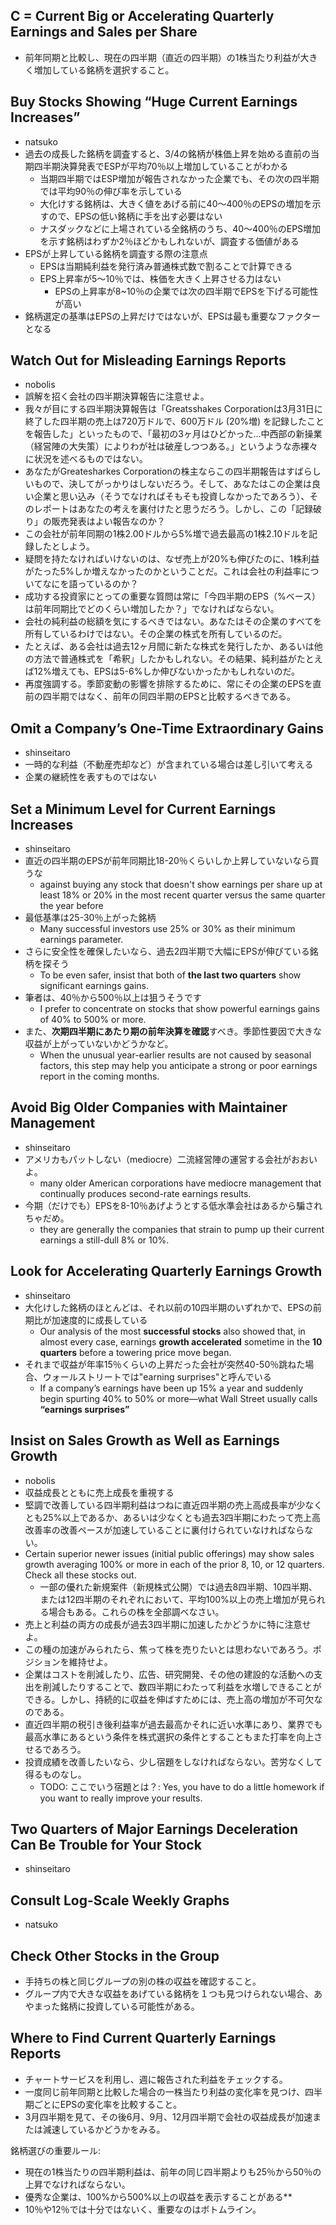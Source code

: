 ## C = Current Big or Accelerating Quarterly Earnings and Sales per Share
- 前年同期と比較し、現在の四半期（直近の四半期）の1株当たり利益が大きく増加している銘柄を選択すること。

## Buy Stocks Showing “Huge Current Earnings Increases”
- natsuko
- 過去の成長した銘柄を調査すると、3/4の銘柄が株価上昇を始める直前の当期四半期決算発表でESPが平均70％以上増加していることがわかる
  - 当期四半期ではESP増加が報告されなかった企業でも、その次の四半期では平均90％の伸び率を示している
  - 大化けする銘柄は、大きく値をあげる前に40〜400％のEPSの増加を示すので、EPSの低い銘柄に手を出す必要はない
  - ナスダックなどに上場されている全銘柄のうち、40〜400％のEPS増加を示す銘柄はわずか2％ほどかもしれないが、調査する価値がある
- EPSが上昇している銘柄を調査する際の注意点
  - EPSは当期純利益を発行済み普通株式数で割ることで計算できる
  - EPS上昇率が5〜10％では、株価を大きく上昇させる力はない
    - EPSの上昇率が8~10％の企業では次の四半期でEPSを下げる可能性が高い
- 銘柄選定の基準はEPSの上昇だけではないが、EPSは最も重要なファクターとなる


## Watch Out for Misleading Earnings Reports
- nobolis
- 誤解を招く会社の四半期決算報告に注意せよ。
- 我々が目にする四半期決算報告は「Greatsshakes Corporationは3月31日に終了した四半期の売上は720万ドルで、600万ドル (20%増) を記録したことを報告した」といったもので、「最初の3ヶ月はひどかった...中西部の新操業（経営陣の大失策）によりわが社は破産しつつある。」というような赤裸々に状況を述べるものではない。
- あなたがGreatesharkes Corporationの株主ならこの四半期報告はすばらしいもので、決してがっかりはしないだろう。そして、あなたはこの企業は良い企業と思い込み（そうでなければそもそも投資しなかったであろう）、そのレポートはあなたの考えを裏付けたと思うだろう。しかし、この「記録破り」の販売発表はよい報告なのか？
- この会社が前年同期の1株2.00ドルから5%増で過去最高の1株2.10ドルを記録したとしよう。
- 疑問を持たなければいけないのは、なぜ売上が20%も伸びたのに、1株利益がたった5%しか増えなかったのかということだ。これは会社の利益率についてなにを語っているのか？
- 成功する投資家にとっての重要な質問は常に「今四半期のEPS（%ベース）は前年同期比でどのくらい増加したか？」でなければならない。
- 会社の純利益の総額を気にするべきではない。あなたはその企業のすべてを所有しているわけではない。その企業の株式を所有しているのだ。
- たとえば、ある会社は過去12ヶ月間に新たな株式を発行したか、あるいは他の方法で普通株式を「希釈」したかもしれない。その結果、純利益がたとえば12%増えても、EPSは5-6%しか伸びないかったかもしれないのだ。
- 再度強調する。季節変動の影響を排除するために、常にその企業のEPSを直前の四半期ではなく、前年の同四半期のEPSと比較するべきである。

## Omit a Company’s One-Time Extraordinary Gains
- shinseitaro
- 一時的な利益（不動産売却など）が含まれている場合は差し引いて考える
- 企業の継続性を表すものではない


## Set a Minimum Level for Current Earnings Increases
- shinseitaro
- 直近の四半期のEPSが前年同期比18-20％くらいしか上昇していないなら買うな
    - against buying any stock that doesn't show earnings per share up at least 18% or 20% in the most recent quarter versus the same quarter the year before
- 最低基準は25-30％上がった銘柄
    - Many successful investors use 25% or 30% as their minimum earnings parameter.
- さらに安全性を確保したいなら、過去2四半期で大幅にEPSが伸びている銘柄を探そう
    - To be even safer, insist that both of **the last two quarters** show significant earnings gains.
- 筆者は、40％から500％以上は狙うそうです
    - I prefer to concentrate on stocks that show powerful earnings gains of 40% to 500% or more.
- また、**次期四半期にあたり期の前年決算を確認**すべき。季節性要因で大きな収益が上がっていないかどうかなど。
    - When the unusual year-earlier results are not caused by seasonal factors, this step may help you anticipate a strong or poor earnings report in the coming months.

## Avoid Big Older Companies with Maintainer Management
- shinseitaro
- アメリカもパットしない（mediocre）二流経営陣の運営する会社がおおいよ。
    - many older American corporations have mediocre management that continually produces second-rate earnings results.
- 今期（だけでも）EPSを8-10％あげようとする低水準会社はあるから騙されちゃだめ。
    - they are generally the companies that strain to pump up their current earnings a still-dull 8% or 10%.

## Look for Accelerating Quarterly Earnings Growth
- shinseitaro
- 大化けした銘柄のほとんどは、それ以前の10四半期のいずれかで、EPSの前期比が加速度的に成長している
    - Our analysis of the most **successful stocks** also showed that, in almost every case, earnings **growth accelerated** sometime in the **10 quarters** before a towering price move began.
- それまで収益が年率15％くらいの上昇だった会社が突然40-50％跳ねた場合、ウォールストリートでは"earning surprises"と呼んでいる
    - If a company’s earnings have been up 15% a year and suddenly begin spurting 40% to 50% or more—what Wall Street usually calls **“earnings surprises”**

## Insist on Sales Growth as Well as Earnings Growth
- nobolis
- 収益成長とともに売上成長を重視する
- 堅調で改善している四半期利益はつねに直近四半期の売上高成長率が少なくとも25%以上であるか、あるいは少なくとも過去3四半期にわたって売上高改善率の改善ペースが加速していることに裏付けられていなければならない。
- Certain superior newer issues (initial public offerings) may show sales growth averaging 100% or more in each of the prior 8, 10, or 12 quarters. Check all these stocks out.
    - 一部の優れた新規案件（新規株式公開）では過去8四半期、10四半期、または12四半期のそれぞれにおいて、平均100%以上の売上増加が見られる場合もある。これらの株を全部調べなさい。
- 売上と利益の両方の成長が過去3四半期に加速したかどうかに特に注意せよ。
- この種の加速がみられたら、焦って株を売りたいとは思わないであろう。ポジションを維持せよ。
- 企業はコストを削減したり、広告、研究開発、その他の建設的な活動への支出を削減したりすることで、数四半期にわたって利益を水増しできることができる。しかし、持続的に収益を伸ばすためには、売上高の増加が不可欠なのである。
- 直近四半期の税引き後利益率が過去最高かそれに近い水準にあり、業界でも最高水準にあるという条件を株式選択の条件とすることもまた打率を向上させるであろう。
- 投資成績を改善したいなら、少し宿題をしなければならない。苦労なくして得るものなし。
    - TODO: ここでいう宿題とは？: Yes, you have to do a little homework if you want to really improve your results.



## Two Quarters of Major Earnings Deceleration Can Be Trouble for Your Stock
- shinseitaro

## Consult Log-Scale Weekly Graphs
- natsuko

## Check Other Stocks in the Group
- 手持ちの株と同じグループの別の株の収益を確認すること。
- グループ内で大きな収益をあげている銘柄を１つも見つけられない場合、あやまった銘柄に投資している可能性がある。

## Where to Find Current Quarterly Earnings Reports
- チャートサービスを利用し、週に報告された利益をチェックする。
- 一度同じ前年同期と比較した場合の一株当たり利益の変化率を見つけ、四半期ごとにEPSの変化率を比較すること。
- 3月四半期を見て、その後6月、9月、12月四半期で会社の収益成長が加速または減速しているかどうかをみる。

銘柄選びの重要ルール:

- 現在の1株当たりの四半期利益は、前年の同じ四半期よりも25％から50％の上昇でなければならない。
- 優秀な企業は、100%から500%以上の収益を表示することがある**
- 10％や12％では十分ではないく、重要なのはボトムライン。

